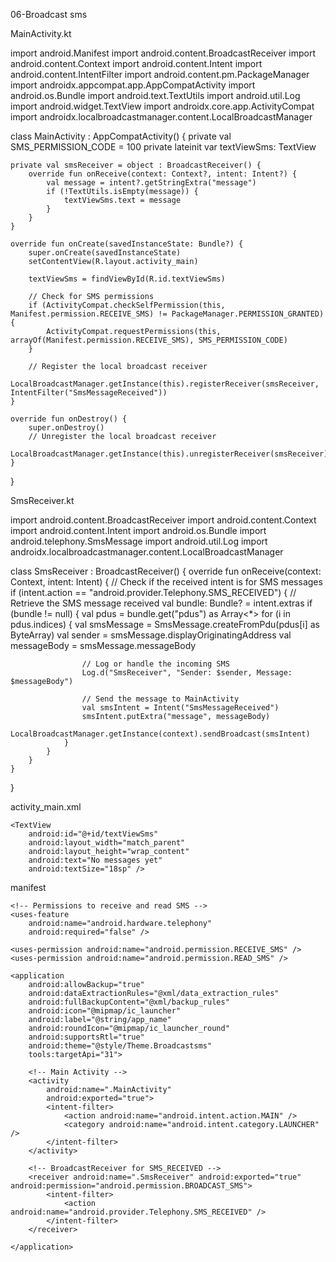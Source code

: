 06-Broadcast sms

MainActivity.kt

import android.Manifest
import android.content.BroadcastReceiver
import android.content.Context
import android.content.Intent
import android.content.IntentFilter
import android.content.pm.PackageManager
import androidx.appcompat.app.AppCompatActivity
import android.os.Bundle
import android.text.TextUtils
import android.util.Log
import android.widget.TextView
import androidx.core.app.ActivityCompat
import androidx.localbroadcastmanager.content.LocalBroadcastManager

class MainActivity : AppCompatActivity() {
    private val SMS_PERMISSION_CODE = 100
    private lateinit var textViewSms: TextView

    private val smsReceiver = object : BroadcastReceiver() {
        override fun onReceive(context: Context?, intent: Intent?) {
            val message = intent?.getStringExtra("message")
            if (!TextUtils.isEmpty(message)) {
                textViewSms.text = message
            }
        }
    }

    override fun onCreate(savedInstanceState: Bundle?) {
        super.onCreate(savedInstanceState)
        setContentView(R.layout.activity_main)

        textViewSms = findViewById(R.id.textViewSms)

        // Check for SMS permissions
        if (ActivityCompat.checkSelfPermission(this, Manifest.permission.RECEIVE_SMS) != PackageManager.PERMISSION_GRANTED) {
            ActivityCompat.requestPermissions(this, arrayOf(Manifest.permission.RECEIVE_SMS), SMS_PERMISSION_CODE)
        }

        // Register the local broadcast receiver
        LocalBroadcastManager.getInstance(this).registerReceiver(smsReceiver, IntentFilter("SmsMessageReceived"))
    }

    override fun onDestroy() {
        super.onDestroy()
        // Unregister the local broadcast receiver
        LocalBroadcastManager.getInstance(this).unregisterReceiver(smsReceiver)
    }
}


SmsReceiver.kt


import android.content.BroadcastReceiver
import android.content.Context
import android.content.Intent
import android.os.Bundle
import android.telephony.SmsMessage
import android.util.Log
import androidx.localbroadcastmanager.content.LocalBroadcastManager

class SmsReceiver : BroadcastReceiver() {
    override fun onReceive(context: Context, intent: Intent) {
        // Check if the received intent is for SMS messages
        if (intent.action == "android.provider.Telephony.SMS_RECEIVED") {
            // Retrieve the SMS message received
            val bundle: Bundle? = intent.extras
            if (bundle != null) {
                val pdus = bundle.get("pdus") as Array<*>
                for (i in pdus.indices) {
                    val smsMessage = SmsMessage.createFromPdu(pdus[i] as ByteArray)
                    val sender = smsMessage.displayOriginatingAddress
                    val messageBody = smsMessage.messageBody

                    // Log or handle the incoming SMS
                    Log.d("SmsReceiver", "Sender: $sender, Message: $messageBody")

                    // Send the message to MainActivity
                    val smsIntent = Intent("SmsMessageReceived")
                    smsIntent.putExtra("message", messageBody)
                    LocalBroadcastManager.getInstance(context).sendBroadcast(smsIntent)
                }
            }
        }
    }
}


activity_main.xml

<?xml version="1.0" encoding="utf-8"?>
<LinearLayout xmlns:android="http://schemas.android.com/apk/res/android"
    android:layout_width="match_parent"
    android:layout_height="match_parent"
    android:orientation="vertical"
    android:padding="16dp">

    <TextView
        android:id="@+id/textViewSms"
        android:layout_width="match_parent"
        android:layout_height="wrap_content"
        android:text="No messages yet"
        android:textSize="18sp" />

</LinearLayout>


manifest

<?xml version="1.0" encoding="utf-8"?>
<manifest xmlns:android="http://schemas.android.com/apk/res/android"
    xmlns:tools="http://schemas.android.com/tools">

    <!-- Permissions to receive and read SMS -->
    <uses-feature
        android:name="android.hardware.telephony"
        android:required="false" />

    <uses-permission android:name="android.permission.RECEIVE_SMS" />
    <uses-permission android:name="android.permission.READ_SMS" />

    <application
        android:allowBackup="true"
        android:dataExtractionRules="@xml/data_extraction_rules"
        android:fullBackupContent="@xml/backup_rules"
        android:icon="@mipmap/ic_launcher"
        android:label="@string/app_name"
        android:roundIcon="@mipmap/ic_launcher_round"
        android:supportsRtl="true"
        android:theme="@style/Theme.Broadcastsms"
        tools:targetApi="31">

        <!-- Main Activity -->
        <activity
            android:name=".MainActivity"
            android:exported="true">
            <intent-filter>
                <action android:name="android.intent.action.MAIN" />
                <category android:name="android.intent.category.LAUNCHER" />
            </intent-filter>
        </activity>

        <!-- BroadcastReceiver for SMS_RECEIVED -->
        <receiver android:name=".SmsReceiver" android:exported="true" android:permission="android.permission.BROADCAST_SMS">
            <intent-filter>
                <action android:name="android.provider.Telephony.SMS_RECEIVED" />
            </intent-filter>
        </receiver>

    </application>

</manifest>
